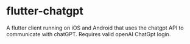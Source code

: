 # flutter-chatgpt
A flutter client running on iOS and Android that uses the chatgpt API to communicate with chatGPT. Requires valid openAI ChatGpt login.
